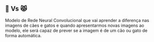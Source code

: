 ## 🐶 Vs 😾
Modelo de Rede Neural Convolucional que vai aprender a diferença nas imagens de cães e gatos e quando apresentarmos novas imagens ao modelo, ele será capaz de prever se a imagem é de um cão ou gato de forma automática.
